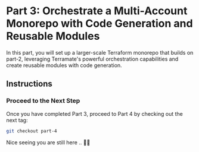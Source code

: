 # Part 3: Orchestrate a Multi-Account Monorepo with Code Generation and Reusable Modules

In this part, you will set up a larger-scale Terraform monorepo that builds on part-2, leveraging Terramate's powerful orchestration capabilities and create reusable modules with code generation.

## Instructions

### Proceed to the Next Step

Once you have completed Part 3, proceed to Part 4 by checking out the next tag:

```sh
git checkout part-4
```

Nice seeing you are still here .. 🖖🏼
